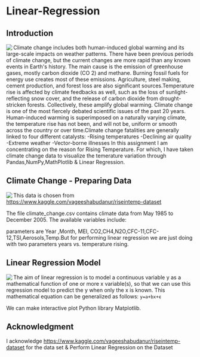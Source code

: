 # Linear-Regression

## Introduction
<img align='left' src="https://media0.giphy.com/media/l0HlMURBbyUqF0XQI/giphy.gif"  >

Climate change includes both human-induced global warming and its large-scale impacts on weather patterns. There have been previous periods of climate change, but the current changes are more rapid than any known events in Earth's history. The main cause is the emission of greenhouse gases, mostly carbon dioxide (CO
2) and methane. Burning fossil fuels for energy use creates most of these emissions. Agriculture, steel making, cement production, and forest loss are also significant sources.Temperature rise is affected by climate feedbacks as well, such as the loss of sunlight-reflecting snow cover, and the release of carbon dioxide from drought-stricken forests. Collectively, these amplify global warming.
Climate change is one of the most fiercely debated scientific issues of the past 20 years. Human-induced warming is superimposed on a naturally varying climate, the temperature rise has not been, and will not be, uniform or smooth across the country or over time.Climate change fatalities are generally linked to four different catalysts:
-Rising temperatures
-Declining air quality
-Extreme weather
-Vector-borne illnesses
In this assignment I am concentrating on the reason for Rising Temperature. For which, I have taken climate change data to visualize the temerature variation through Pandas,NumPy,MathPlotlib & Linear Regression.


## Climate Change - Preparing Data
<img align='left' src="https://www.itbusinessedge.com/wp-content/uploads/2021/03/DatawatchPreparingAnalyticData01.jpg"  >

This data is chosen from https://www.kaggle.com/vageeshabudanur/riseintemp-dataset

The file climate_change.csv contains climate data from May 1985 to December 2005. The available variables include:

parameters are Year ,Month, MEI, CO2,CH4,N2O,CFC-11,CFC-12,TSI,Aerosols,Temp.But for performing linear regression we are just doing with two parameters years vs. temperature rising.

## Linear Regression Model
<img align='left' src="http://www.sthda.com/english/sthda-upload/images/machine-learning-essentials/linear-regression.png"  >

The aim of linear regression is to model a continuous variable y as a mathematical function of one or more x variable(s), so that we can use this regression model to predict the y when only the x is known. This mathematical equation can be generalized as follows:
```y=a+bx+ϵ```

We can make interactive plot Python library Matplotlib.

## Acknowledgment

I acknowledge https://www.kaggle.com/vageeshabudanur/riseintemp-dataset for the data set & Perform Linear Regression on the Dataset
